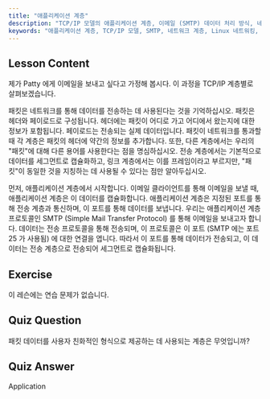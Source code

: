 ```yaml
---
title: "애플리케이션 계층"
description: "TCP/IP 모델의 애플리케이션 계층, 이메일 (SMTP) 데이터 처리 방식, 네트워크 통신에서의 역할에 대해 알아보세요. 네트워크 계층을 이해합니다."
keywords: "애플리케이션 계층, TCP/IP 모델, SMTP, 네트워크 계층, Linux 네트워킹, 초보자 튜토리얼, 네트워크 통신"
---
```


## Lesson Content

제가 Patty 에게 이메일을 보내고 싶다고 가정해 봅시다. 이 과정을 TCP/IP 계층별로 살펴보겠습니다.

패킷은 네트워크를 통해 데이터를 전송하는 데 사용된다는 것을 기억하십시오. 패킷은 헤더와 페이로드로 구성됩니다. 헤더에는 패킷이 어디로 가고 어디에서 왔는지에 대한 정보가 포함됩니다. 페이로드는 전송되는 실제 데이터입니다. 패킷이 네트워크를 통과할 때 각 계층은 패킷의 헤더에 약간의 정보를 추가합니다. 또한, 다른 계층에서는 우리의 "패킷"에 대해 다른 용어를 사용한다는 점을 명심하십시오. 전송 계층에서는 기본적으로 데이터를 세그먼트로 캡슐화하고, 링크 계층에서는 이를 프레임이라고 부르지만, "패킷"이 동일한 것을 지칭하는 데 사용될 수 있다는 점만 알아두십시오.

먼저, 애플리케이션 계층에서 시작합니다. 이메일 클라이언트를 통해 이메일을 보낼 때, 애플리케이션 계층은 이 데이터를 캡슐화합니다. 애플리케이션 계층은 지정된 포트를 통해 전송 계층과 통신하며, 이 포트를 통해 데이터를 보냅니다. 우리는 애플리케이션 계층 프로토콜인 SMTP (Simple Mail Transfer Protocol) 를 통해 이메일을 보내고자 합니다. 데이터는 전송 프로토콜을 통해 전송되며, 이 프로토콜은 이 포트 (SMTP 에는 포트 25 가 사용됨) 에 대한 연결을 엽니다. 따라서 이 포트를 통해 데이터가 전송되고, 이 데이터는 전송 계층으로 전송되어 세그먼트로 캡슐화됩니다.

## Exercise

이 레슨에는 연습 문제가 없습니다.

## Quiz Question

패킷 데이터를 사용자 친화적인 형식으로 제공하는 데 사용되는 계층은 무엇입니까?

## Quiz Answer

Application

